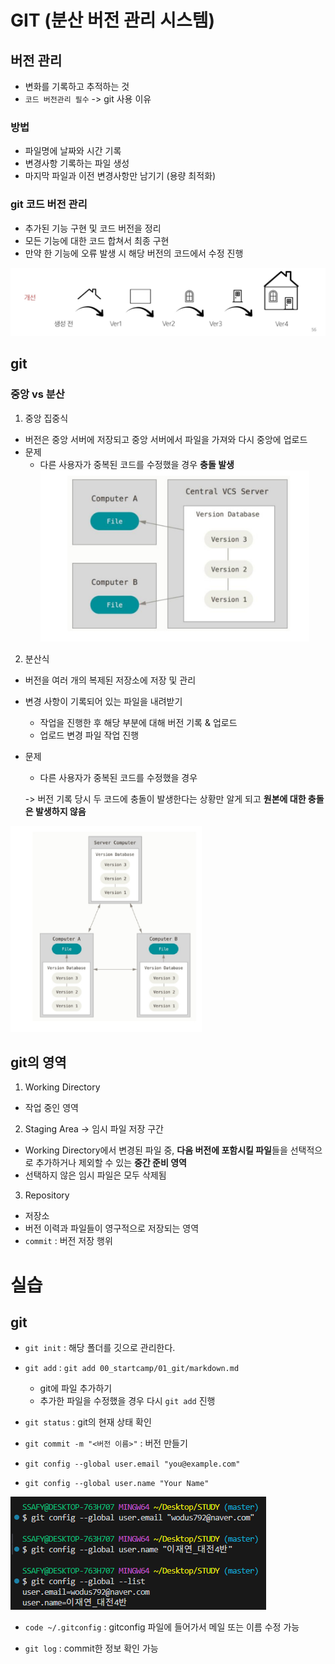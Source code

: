 # GIT (분산 버전 관리 시스템)

## 버전 관리
- 변화를 기록하고 추적하는 것
- `코드 버전관리 필수` -> git 사용 이유

### 방법
- 파일명에 날짜와 시간 기록
- 변경사항 기록하는 파일 생성
- 마지막 파일과 이전 변경사항만 남기기 (용량 최적화)

### git 코드 버전 관리
- 추가된 기능 구현 및 코드 버전을 정리
- 모든 기능에 대한 코드 합쳐서 최종 구현
- 만약 한 기능에 오류 발생 시 해당 버전의 코드에서 수정 진행

![alt text](image.png)

## git
### 중앙 vs 분산
1. 중앙 집중식
- 버전은 중앙 서버에 저장되고 중앙 서버에서 파일을 가져와 다시 중앙에 업로드
- 문제 
  - 다른 사용자가 중복된 코드를 수정했을 경우 **충돌 발생**
![alt text](image-1.png)

2. 분산식
- 버전을 여러 개의 복제된 저장소에 저장 및 관리
- 변경 사항이 기록되어 있는 파일을 내려받기
  - 작업을 진행한 후 해당 부분에 대해 버전 기록 & 업로드
  - 업로드 변경 파일 작업 진행 
- 문제 
  - 다른 사용자가 중복된 코드를 수정했을 경우 

  -> 버전 기록 당시 두 코드에 충돌이 발생한다는 상황만 알게 되고 **원본에 대한 충돌은 발생하지 않음**

![alt text](image-2.png)

## git의 영역
1. Working Directory
  - 작업 중인 영역
2. Staging Area -> 임시 파일 저장 구간
  - Working Directory에서 변경된 파일 중, **다음 버전에 포함시킬 파일**들을 선택적으로 추가하거나 제외할 수 있는 **중간 준비 영역**
  - 선택하지 않은 임시 파일은 모두 삭제됨
3. Repository
  - 저장소
  - 버전 이력과 파일들이 영구적으로 저장되는 영역
  - `commit` : 버전 저장 행위





# 실습
## git
- `git init` : 해당 폴더를 깃으로 관리한다. 
- `git add` : `git add 00_startcamp/01_git/markdown.md `
  - git에 파일 추가하기 
  - 추가한 파일을 수정했을 경우 다시 `git add` 진행

- `git status` : git의 현재 상태 확인

- `git commit -m "<버전 이름>"` : 버전 만들기  
- `git config --global user.email "you@example.com"`
- `git config --global user.name "Your Name"`

![alt text](image-3.png)

- `code ~/.gitconfig` : gitconfig 파일에 들어가서 메일 또는 이름 수정 가능

- `git log` : commit한 정보 확인 가능


